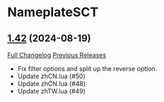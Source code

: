 # NameplateSCT

## [1.42](https://github.com/Justw8/NameplateSCT/tree/1.42) (2024-08-19)
[Full Changelog](https://github.com/Justw8/NameplateSCT/compare/1.41...1.42) [Previous Releases](https://github.com/Justw8/NameplateSCT/releases)

- Fix filter options and split up the reverse option.  
- Update zhCN.lua (#50)  
- Update zhCN.lua (#48)  
- Update zhTW.lua (#49)  
